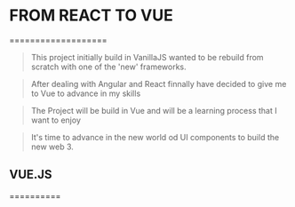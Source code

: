 # FROM REACT TO VUE
===================

> This project initially build in VanillaJS wanted to be rebuild from scratch with one of the 'new' frameworks.

> After dealing with Angular and React finnally  have decided to give me to Vue to advance in my skills

> The Project will be build in Vue and will be a learning process that I want to enjoy 

> It's time to advance in the new world od UI components to build the new web 3.

## VUE.JS
==========